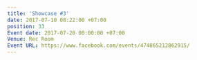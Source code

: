 ```yaml
---
title: 'Showcase #3'
date: 2017-07-10 08:22:00 +07:00
position: 33
Event date: 2017-07-20 00:00:00 +07:00
Venue: Rec Room
Event URL: https://www.facebook.com/events/474865212862915/
---
```


